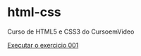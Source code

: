 # html-css
 Curso de HTML5 e CSS3 do CursoemVideo

<a href="https://luismarcelocorreia.github.io/html-css/exercicios/ex-001/index.html">Executar o exercicio 001</a>